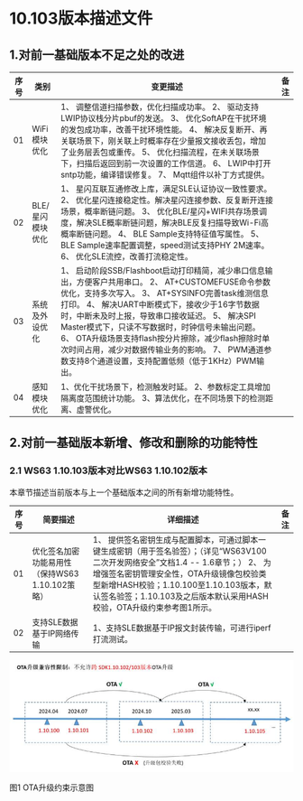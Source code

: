 # 10.103版本描述文件

## 1.对前一基础版本不足之处的改进

| 序号  | 类别         | 变更描述                                                                                                                                                                                                                                                                                                  | 备注  |
| --- | ---------- | ----------------------------------------------------------------------------------------------------------------------------------------------------------------------------------------------------------------------------------------------------------------------------------------------------- | --- |
| 01  | WiFi模块优化   | 1、 调整信道扫描参数，优化扫描成功率。   2、 驱动支持LWIP协议栈分片pbuf的发送。   3、 优化SoftAP在干扰环境的发包成功率，改善干扰环境性能。   4、 解决反复断开、再关联场景下，刚关联上时概率存在少量报文接收丢包，增加了业务层丢包或重传。   5、 优化扫描流程，在未关联场景下，扫描后返回到前一次设置的工作信道。   6、 LWIP中打开sntp功能，编译错误修复。   7、 Mqtt组件以补丁方式提供。                                                                             |     |
| 02  | BLE/星闪模块优化 | 1、 星闪互联互通修改上库，满足SLE认证协议一致性要求。   2、 优化星闪连接稳定性。解决星闪连接参数、反复断开连接场景，概率断链问题。   3、 优化BLE/星闪+WIFI共存场景调度，解决SLE概率断链问题，解决BLE反复扫描导致Wi-Fi高概率断链问题。   4、 BLE Sample支持特征值写属性。   5、 BLE Sample速率配置调整，speed测试支持PHY 2M速率。   6、 优化SLE流控，改善打流稳定性。                                                                          |     |
| 03  | 系统及外设优化    | 1、 启动阶段SSB/Flashboot启动打印精简，减少串口信息输出，方便客户共用串口。   2、 AT+CUSTOMEFUSE命令参数优化，支持多次写入。   3、 AT+SYSINFO完善task维测信息打印。   4、 解决UART中断模式下，接收少于16字节数据时，中断未及时上报，导致串口接收延迟。   5、 解决SPI Master模式下，只读不写数据时，时钟信号未输出问题。   6、 OTA升级场景支持flash按分片擦除，减少flash擦除时单次时间占用，减少对数据传输业务的影响。   7、 PWM通道参数支持8个通道设置，支持配置低频（低于1KHz）PWM输出。 |     |
| 04  | 感知模块优化     | 1、优化干扰场景下，检测触发时延。   2、参数标定工具增加隔离度范围统计功能。   3、算法优化，在不同场景下的检测距离、虚警优化。                                                                                                                                                                                                                                   |     |

## 2.对前一基础版本新增、修改和删除的功能特性

### 2.1  WS63 1.10.103版本对比WS63 1.10.102版本

本章节描述当前版本与上一个基础版本之间的所有新增功能特性。

| 序号  | 简要描述                              | 详细描述                                                                                                                                                                                 | 备注  |
| --- | --------------------------------- | ------------------------------------------------------------------------------------------------------------------------------------------------------------------------------------ | --- |
| 01  | 优化签名加密功能易用性   （保持WS63 1.10.102策略） | 1、 提供签名密钥生成与配置脚本，可通过脚本一键生成密钥（用于签名验签）；（详见“WS63V100 二次开发网络安全”文档1.4 -- 1.6章节；）   2、 为增强签名密钥管理安全性，OTA升级镜像包校验类型新增HASH校验；1.10.100至1.10.103版本，默认签名验签；1.10.103及之后版本默认采用HASH校验，OTA升级约束参考图1所示。 |     |
| 02  | 支持SLE数据基于IP网络传输                   | 1、支持SLE数据基于IP报文封装传输，可进行iperf打流测试。                                                                                                                                                    |     |

![img](clip_image002.jpg)

图1 OTA升级约束示意图  
